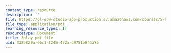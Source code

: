 ```yaml
---
content_type: resource
description: ''
file: https://ol-ocw-studio-app-production.s3.amazonaws.com/courses/5-61-physical-chemistry-fall-2017/332e820ae6c1f245432ad9751b841a86_S-_PFdnImLM.pdf
file_type: application/pdf
learning_resource_types: []
resourcetype: Document
title: 3play pdf file
uid: 332e820a-e6c1-f245-432a-d9751b841a86
---
```

